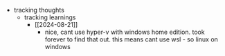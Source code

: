   * tracking thoughts
    * tracking learnings
      * [[2024-08-21]]
        * nice, cant use hyper-v with windows home edition. took forever to find that out. this means cant use wsl - so linux on windows